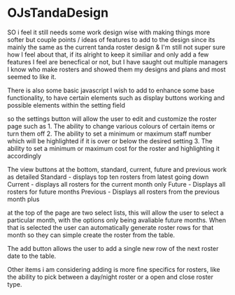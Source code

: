 # OJsTandaDesign

SO i feel it still needs some work design wise with making things more softer but couple points / ideas of features to add to the design since its mainly the same as the current tanda roster design & I'm still not super sure how I feel about that, if its alright to keep it similiar and only add a few features I feel are benecfical or not, but I have saught out multiple managers I know who make rosters and showed them my designs and plans and most seemed to like it.

There is also some basic javascript I wish to add to enhance some base functionality, to have certain elements such as display buttons working and possible elements within the setting field

so the settings button will allow the user to edit and customize the roster page such as
              1. The ability to change various colours of certain items or turn them off
              2. The ability to set a minimum or maximum staff number which will be highlighted if it is over or below the desired setting
              3. The ability to set a minimum or maximum cost for the roster and highlighting it accordingly

The view buttons at the bottom, standard, current, future and previous work as detailed 
    Standard - displays top ten rosters from latest going down
    Current - displays all rosters for the current month only
    Future - Displays all rosters for future months 
    Previous - Displays all rosters from the previous month plus
    
at the top of the page are two select lists, this will allow the user to select a particular month, with the options only being avaliable future months. When that is selected the user can automatically generate roster rows for that month so they can simple create the roster from the table. 

The add button allows the user to add a single new row of the next roster date to the table. 

Other items i am considering adding is more fine specifics for rosters, like the ability to pick between a day/night roster or a open and close roster type. 
